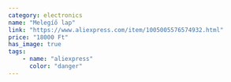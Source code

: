 ```yaml
---
category: electronics
name: "Melegíő lap"
link: "https://www.aliexpress.com/item/1005005576574932.html"
price: "18000 Ft"
has_image: true
tags: 
    - name: "aliexpress"
      color: "danger"
---
```


